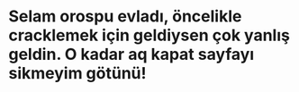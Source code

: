 # Selam orospu evladı, öncelikle cracklemek için geldiysen çok yanlış geldin. O kadar aq kapat sayfayı sikmeyim götünü!
